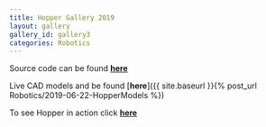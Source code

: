 ```yaml
---
title: Hopper Gallery 2019
layout: gallery
gallery_id: gallery3
categories: Robotics
---
```



Source code can be found [**here**](https://github.com/dmweis/Hopper_ROS)  

Live CAD models and be found [**here**]({{ site.baseurl }}{% post_url Robotics/2019-06-22-HopperModels %})  

To see Hopper in action click [**here**](https://www.youtube.com/playlist?list=PL2rJqSX7Z5cFj5UM5ozf1wcm_McQg75ch)  
